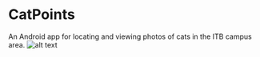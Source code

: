 # CatPoints
An Android app for locating and viewing photos of cats in the ITB campus area.
![alt text](CatPoints/Screenshot.jpg "App Screenshot")
